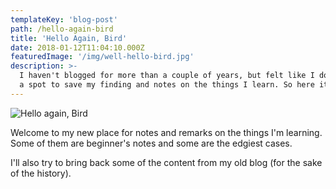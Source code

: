 ```yaml
---
templateKey: 'blog-post'
path: /hello-again-bird
title: 'Hello Again, Bird'
date: 2018-01-12T11:04:10.000Z
featuredImage: '/img/well-hello-bird.jpg'
description: >-
  I haven't blogged for more than a couple of years, but felt like I don't have
  a spot to save my finding and notes on the things I learn. So here it is.
---
```


![Hello again, Bird](/img/well-hello-bird.jpg)

Welcome to my new place for notes and remarks on the things I'm learning. Some of them are beginner's notes and some are the edgiest cases.

I'll also try to bring back some of the content from my old blog (for the sake of the history).
